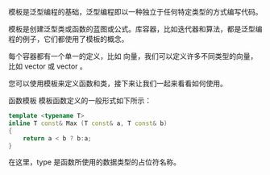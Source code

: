 模板是泛型编程的基础，泛型编程即以一种独立于任何特定类型的方式编写代码。

模板是创建泛型类或函数的蓝图或公式。库容器，比如迭代器和算法，都是泛型编程的例子，它们都使用了模板的概念。

每个容器都有一个单一的定义，比如 向量，我们可以定义许多不同类型的向量，比如 vector <int> 或 vector <string>。

您可以使用模板来定义函数和类，接下来让我们一起来看看如何使用。

函数模板
模板函数定义的一般形式如下所示：
```cpp
template <typename T>
inline T const& Max (T const& a, T const& b) 
{ 
    return a < b ? b:a; 
} 
```
在这里，type 是函数所使用的数据类型的占位符名称。
